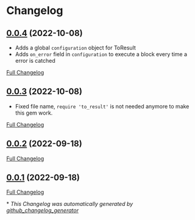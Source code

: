 # Changelog
## [0.0.4](https://github.com/a-chris/to-result/tree/0.0.4) (2022-10-08)

- Adds a global `configuration` object for ToResult
- Adds `on_error` field in `configuration` to execute a block every time a error is catched

[Full Changelog](https://github.com/a-chris/to-result/compare/0.0.3...0.0.4)

## [0.0.3](https://github.com/a-chris/to-result/tree/0.0.3) (2022-10-08)

- Fixed file name, `require 'to_result'` is not needed anymore to make this gem work.

[Full Changelog](https://github.com/a-chris/to-result/compare/0.0.2...0.0.3)

## [0.0.2](https://github.com/a-chris/to-result/tree/0.0.2) (2022-09-18)

[Full Changelog](https://github.com/a-chris/to-result/compare/0.0.1...0.0.2)

## [0.0.1](https://github.com/a-chris/to-result/tree/0.0.1) (2022-09-18)

[Full Changelog](https://github.com/a-chris/to-result/compare/8dce552d6d07a2a145c45dbf7d05dbe6b0c5c578...0.0.1)



\* *This Changelog was automatically generated by [github_changelog_generator](https://github.com/github-changelog-generator/github-changelog-generator)*
